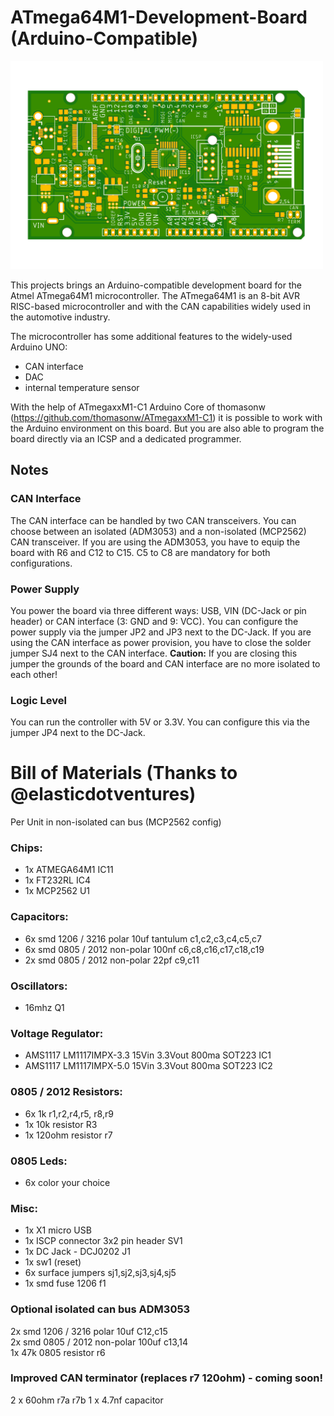 # ATmega64M1-Development-Board (Arduino-Compatible)
<img src="/pcb_render/ATmega64M1_Dev_Board_top.png" alt="pcb" width="500px"/>

This projects brings an Arduino-compatible development board for the Atmel ATmega64M1 microcontroller. The ATmega64M1 is an 8-bit AVR RISC-based microcontroller and with the CAN capabilities widely used in the automotive industry.

The microcontroller has some additional features to the widely-used Arduino UNO:
- CAN interface
- DAC
- internal temperature sensor

With the help of ATmegaxxM1-C1 Arduino Core of thomasonw (https://github.com/thomasonw/ATmegaxxM1-C1) it is possible to work with the Arduino environment on this board. But you are also able to program the board directly via an ICSP and a dedicated programmer.


## Notes
### CAN Interface
The CAN interface can be handled by two CAN transceivers. You can choose between an isolated (ADM3053) and a non-isolated (MCP2562) CAN transceiver. If you are using the ADM3053, you have to equip the board with R6 and C12 to C15. C5 to C8 are mandatory for both configurations.

### Power Supply
You power the board via three different ways: USB, VIN (DC-Jack or pin header) or CAN interface (3: GND and 9: VCC). You can configure the power supply via the jumper JP2 and JP3 next to the DC-Jack. 
If you are using the CAN interface as power provision, you have to close the solder jumper SJ4 next to the CAN interface. **Caution:** If you are closing this jumper the grounds of the board and CAN interface are no more isolated to each other!

### Logic Level
You can run the controller with 5V or 3.3V. You can configure this via the jumper JP4 next to the DC-Jack.

# Bill of Materials (Thanks to @elasticdotventures)
Per Unit in non-isolated can bus (MCP2562 config)

### Chips:
* 1x ATMEGA64M1 IC11
* 1x FT232RL  IC4
* 1x MCP2562  U1

### Capacitors: 
* 6x smd 1206 / 3216 polar 10uf tantulum    c1,c2,c3,c4,c5,c7
* 6x smd 0805 / 2012 non-polar 100nf    c6,c8,c16,c17,c18,c19
* 2x smd 0805 / 2012 non-polar 22pf   c9,c11

### Oscillators:
* 16mhz Q1

### Voltage Regulator:
* AMS1117 LM1117IMPX-3.3 15Vin 3.3Vout 800ma SOT223	IC1    	
* AMS1117 LM1117IMPX-5.0 15Vin 3.3Vout 800ma SOT223  IC2	   

### 0805 / 2012 Resistors:
* 6x 1k r1,r2,r4,r5, r8,r9
* 1x 10k resistor    R3				
* 1x 120ohm resistor  r7

### 0805 Leds:
* 6x color your choice

### Misc: 
* 1x X1 micro USB
* 1x ISCP connector 3x2 pin header 	SV1
* 1x DC Jack - DCJ0202  J1
* 1x sw1 (reset)
* 6x surface jumpers  sj1,sj2,sj3,sj4,sj5
* 1x smd fuse 1206 f1

### Optional isolated can bus ADM3053
2x smd 1206 / 3216 polar 10uf  C12,c15						
2x smd 0805 / 2012 non-polar 100uf  c13,14   
1x 47k 0805 resistor r6

### Improved CAN terminator (replaces r7 120ohm) - coming soon!
2 x 60ohm  r7a r7b
1 x 4.7nf capacitor
